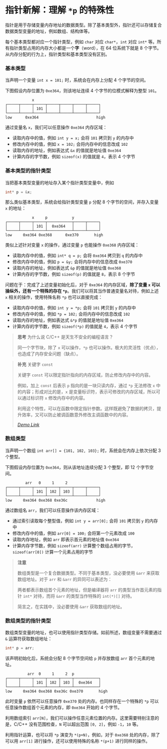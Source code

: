# 指针新解：理解 `*p` 的特殊性

<div class="toc"></div>

指针是用于存储变量内存地址的数据类型。除了基本类型外，指针还可以存储复合数据类型变量的地址，例如数组、结构体等。

每个基本类型都对应一个指针类型，例如 `char` 对应 `char*`，`int` 对应 `int*` 等。所有指针类型占用的内存大小都是一个**字**（word），在 64 位系统下就是 8 个字节。从内存分配的行为上，指针类型和基本类型没有区别。

### 基本类型

当声明一个变量 `int x = 101;` 时，系统会在内存上分配 4 个字节的空间。

下图假设内存位置为 `0xe364`，则该地址连续 4 个字节的位模式解释为整型 `101`。

```
            x
┌─────┬─────┬─────┬─────┬─────┬─────┬─────┐
│     │     │ 101 │     │     │     │     │
└─────┴─────┴─────┴─────┴─────┴─────┴─────┘
low      0xe364                          high
```

通过变量名 `x`，我们可以任意操作 `0xe364` 内存区域：

- 读取内存中的值，例如 `int y = x;` 会将 `101` 拷贝到 `y` 的内存中
- 修改内存中的值，例如 `x = 102;` 会将内存中的信息改成 `102`
- 读取内存的地址，例如表达式 `&x` 的值就是地址值 `0xe364`
- 计算内存的字节数，例如 `sizeof(x)` 的值就是 `4`，表示 4 个字节

### 基本类型的指针类型

当把基本类型变量的地址存入某个指针类型变量中，例如

```c
int* p = &x;
```

那么类似基本类型，系统会给指针类型变量 `p` 分配 8 个字节的空间，并存入变量 `x` 的地址：

```
            x     p           y
┌─────┬─────┬─────┬───────────┬─────┬─────┐
│     │     │ 101 │  0xe364   │     │     │
└─────┴─────┴─────┴───────────┴─────┴─────┘
low     0xe364 0xe368      0xe370       high
```

类似上述针对变量 `x` 的操作，通过变量 `p` 也能操作 `0xe368` 内存区域：

- 读取内存中的值，例如 `int* q = p;` 会将 `0xe364` 拷贝到 `q` 的内存中
- 修改内存中的值，例如 `p = &y;` 会将内存中的信息改成 `0xe370`
- 读取内存的地址，例如表达式 `&p` 的值就是地址值 `0xe368`
- 计算内存的字节数，例如 `sizeof(p)` 的值就是 `8`，表示 8 个字节

问题在于：完成了上述变量初始化后，对于 `0xe364` 的内存区域，**除了变量 `x` 可以操纵外，还有一个特殊的存在 `*p`**。我们可以将其当作普通变量名对待，例如上述 `x` 相关的操作，使用特殊名称 `*p` 也可以直接完成：

- 读取内存中的值，例如 `int y = *p;` 会将 `101` 拷贝到 `y` 的内存中
- 修改内存中的值，例如 `*p = 102;` 会将内存中的信息改成 `102`
- 读取内存的地址，例如表达式 `&*p` 的值就是地址值 `0xe364`
- 计算内存的字节数，例如 `sizeof(*p)` 的值就是 `4`，表示 4 个字节

> **思考** 为什么说 C/C++ 是天生不安全的编程语言？
>
> 同一个字节块，除了 `x` 可以操作，`*p` 也可以操作。极大的灵活性（优点），也造成了内存安全问题（缺点）。

> **补充** 关键字 `const`
>
> 关键字 `const` 可以限定指针指向的内存区域，防止修改内存中的内容。
>
> 例如，加上 `const` 后表示 `p` 指向的是一块只读内存，通过 `*p` 无法修改 `x` 中的内容；形成对比的是，`x` 是变量标识符，表示可修改的内存区域，所以可以通过标识符 `x` 修改内存中的内容。
>
> 利用这个特性，可以在函数中限定指针参数。这样既避免了数据的拷贝，提升效率，又可以防止被调函数意外修改主调函数中的内容。
>
> [*Demo Link*](https://godbolt.org/z/zWWGxzfq4)

### 数组类型

当声明一个数组 `int arr[] = {101, 102, 103};` 时，系统会在内存上依次分配 3 个整型。

下图假设内存位置为 `0xe364`，则从该地址连续分配 3 个整型，即 12 个字节空间。

```
         arr   0     1     2
┌─────┬─────┬─────┬─────┬─────┬─────┬─────┐
│     │     │ 101 │ 102 │ 103 │     │     │
└─────┴─────┴─────┴─────┴─────┴─────┴─────┘
low     0xe364 0xe368 0xe36c             high
```

通过数组名 `arr`，我们可以任意操作该内存区域：

- 通过索引读取每个整型值，例如 `int y = arr[0];` 会将 `101` 拷贝到 `y` 的内存中
- 修改内存中的值，例如 `arr[0] = 100;` 会将第一个元素改成 `100`
- 读取内存地址，例如 `arr` 即表示首元素的地址值 `0xe364`
- 计算内存字节数，例如 `sizeof(arr)` 计算整个数组占用的字节，`sizeof(arr[0])` 计算一个元素占用的字节

> **注意**
> 
> 数组类型是一个复合数据类型。不同于基本类型，没必要使用 `&arr` 来获取数组地址。对于 `arr` 和 `&arr` 的异同可以表述为：
> 
> 两者都表示数组首个元素的地址，但是编译器将 `arr` 的类型当作首元素的指针 `int*` 对待，而将 `&arr` 的类型当作特殊的 `int(*)[]` 对待。
> 
> 简言之，在实践中，没必要使用 `&arr` 获取数组的地址。

### 数组类型的指针类型

数组类型变量的地址，也可以使用指针类型存储。如前所述，数组变量不需要通过 `&` 运算符获取数组地址：

```c
int* p = arr;
```

该声明初始化后，系统会分配 8 个字节空间给 `p` 并存放数组 `arr` 首个元素的地址。

```
          arr  0     1     2  p
┌─────┬─────┬─────┬─────┬─────┬───────────┐
│     │     │ 101 │ 102 │ 103 │  0xe364   │
└─────┴─────┴─────┴─────┴─────┴───────────┘
low     0xe364 0xe368 0xe36c 0xe370       high
```

此时变量 `p` 依然可以任意操作 `0xe370` 处的内存。也同样存在一个特殊的 `*p` 可以任意操作数组首个元素的内存，即 `0xe364` 开始的 4 个字节。

利用数组索引 `arr[N]`，我们可以操作任意元素位置的内存。这里需要特别注意的是，C/C++ 没有范围检查，`N` 可以超出范围 `[0, 2]`，例如 `-1`，`10` 等。

利用指针运算，也可以将 `*p` 演变为 `*(p+N)`，例如，对于 `0xe368` 处的内存，除了可以用 `arr[1]` 进行操作，还可以使用特殊的名称 `*(p+1)` 进行同样的操作。

